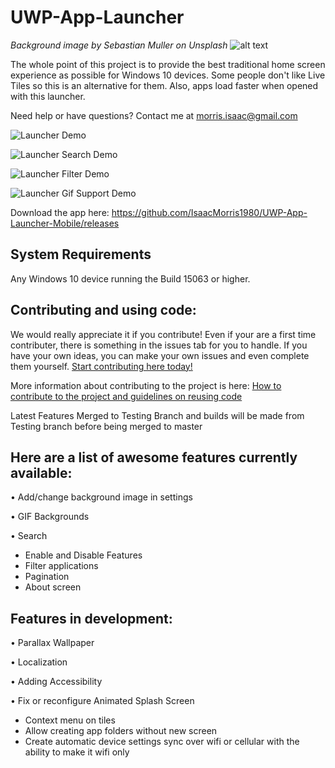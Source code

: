 # UWP-App-Launcher
*Background image by Sebastian Muller on Unsplash*
![alt text](https://github.com/IsaacMorris1980/UWP-App-Launcher-Mobile/blob/oldversion/UWPAppLauncherMonochromeWideBranding.png)
 


The whole point of this project is to provide the best traditional home screen experience as possible for Windows 10 devices. Some people don't like Live Tiles so this is an alternative for them. Also, apps load faster when opened with this launcher.

Need help or have questions? Contact me at morris.isaac@gmail.com

![Launcher Demo](https://github.com/IsaacMorris1980/UWP-App-Launcher-Mobile/blob/Master/Navigation.gif)

![Launcher Search Demo](https://github.com/IsaacMorris1980/UWP-App-Launcher-Mobile/blob/Master/SearchingApps.gif)

![Launcher Filter Demo](https://github.com/IsaacMorris1980/UWP-App-Launcher-Mobile/blob/Master/FilterApps.gif)

![Launcher Gif Support Demo](https://github.com/IsaacMorris1980/UWP-App-Launcher-Mobile/blob/oldversion/appLauncherGIFSupport.gif)



Download the app here: https://github.com/IsaacMorris1980/UWP-App-Launcher-Mobile/releases

## System Requirements
Any Windows 10 device running the Build 15063 or higher.

## Contributing and using code:
We would really appreciate it if you contribute! Even if your are a first time contributer, there is something in the issues tab for you to handle. If you have your own ideas, you can make your own issues and even complete them yourself. 
[Start contributing here today!](https://github.com/IsaacMorris1980/UWP-App-Launcher-Mobile/issues)

More information about contributing to the project is here: [How to contribute to the project and guidelines on reusing code](https://github.com/IsaacMorris1980/UWP-App-Launcher-Mobile/blob/oldversion/CONTRIBUTING.md)

Latest Features Merged to Testing Branch and builds will be made from Testing branch  before being merged to master
## Here are a list of awesome features currently available:

• Add/change background image in settings

• GIF Backgrounds

• Search

* Enable and Disable Features
* Filter applications
* Pagination
* About screen


## Features in development:
• Parallax Wallpaper

• Localization

• Adding Accessibility

• Fix or reconfigure Animated Splash Screen

* Context menu on tiles
* Allow creating app folders without new screen
* Create automatic device settings sync over wifi or cellular with the ability to make it wifi only
